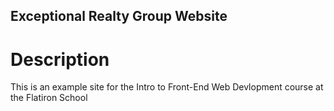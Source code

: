 Exceptional Realty Group Website
----
  
#  Description

This is an example site for the Intro to Front-End Web Devlopment course at the Flatiron School
